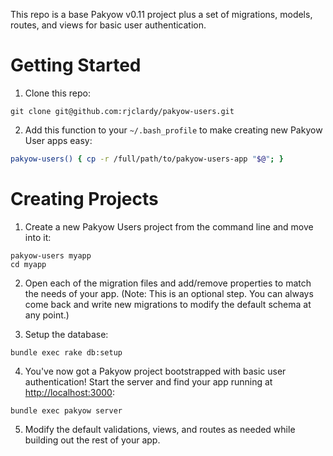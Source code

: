 This repo is a base Pakyow v0.11 project plus a set of migrations, models, routes, and views for basic user authentication.

# Getting Started

1. Clone this repo:

  ```
  git clone git@github.com:rjclardy/pakyow-users.git
  ```

2. Add this function to your `~/.bash_profile` to make creating new Pakyow User apps easy:

  ```bash
  pakyow-users() { cp -r /full/path/to/pakyow-users-app "$@"; }
  ```

# Creating Projects

1. Create a new Pakyow Users project from the command line and move into it:

  ```
  pakyow-users myapp
  cd myapp
  ```

2. Open each of the migration files and add/remove properties to match the needs of your app. (Note: This is an optional step. You can always come back and write new migrations to modify the default schema at any point.)

3. Setup the database:

  ```
  bundle exec rake db:setup
  ```

4. You've now got a Pakyow project bootstrapped with basic user authentication! Start the server and find your app running at [http://localhost:3000](http://localhost:3000):

  ```
  bundle exec pakyow server
  ```

5. Modify the default validations, views, and routes as needed while building out the rest of your app.